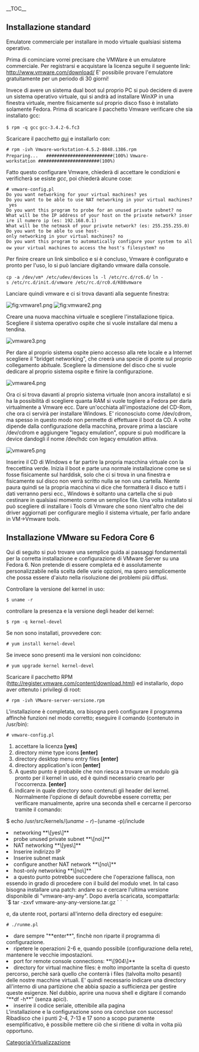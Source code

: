 \_\_TOC\_\_

Installazione standard
----------------------

Emulatore commerciale per installare in modo virtuale qualsiasi sistema operativo.

Prima di cominciare vorrei precisare che VMWare è un emulatore commerciale. Per registrarsi e acquistare la licenza seguite il seguente link:
[<http://www.vmware.com/download/>](http://www.vmware.com/download/)
E' possibile provare l'emulatore gratuitamente per un periodo di 30 giorni!

Invece di avere un sistema dual boot sul proprio PC si può decidere di avere un sistema operativo virtuale, qui si andrà ad installare WinXP in una finestra virtuale, mentre fisicamente sul proprio disco fisso è installato solamente Fedora.
Prima di scaricare il pacchetto Vmware verificare che sia installato gcc:

`$ rpm -q gcc`
`gcc-3.4.2-6.fc3`

Scaricare il pacchetto [qui](http://download3.vmware.com/software/wkst/VMware-workstation-4.5.2-8848.i386.rpm) e installarlo con:

`# rpm -ivh Vmware-workstation-4.5.2-8848.i386.rpm`
`Preparing...   #########################(100%)`
`Vmware-workstation #######################(100%)`

Fatto questo configurare Vmware, chiederà di accettare le condizioni e verificherà se esiste *gcc*, poi chiederà alcune cose:

`# vmware-config.pl`
`Do you want networking for your virtual machines? yes`
`Do you want to be able to use NAT networking in your virtual machines? yes`
`Do you want this program to probe for an unused private subnet? no`
`What will be the IP address of your host on the private network? inserire il numero ip (es: 192.168.0.1)`
`What will be the netmask of your private network? (es: 255.255.255.0)`
`Do you want to be able to use host-only networking in your virtual machines? no`
`Do you want this program to automatically configure your system to allow your virtual machines`
`to access the host's filesystem? no`

Per finire creare un link simbolico e si è concluso, Vmware è configurato e pronto per l'uso, lo si può lanciare digitando vmware dalla console.

`cp -a /dev/vm* /etc/udev/devices`
`ls -l /etc/rc.d/rc6.d/`
`ln -s /etc/rc.d/init.d/vmware /etc/rc.d/rc0.d/K08vmware`

Lanciare quindi vmware e ci si trova davanti alla seguente finestra:

![](vmware1.png "fig:vmware1.png") ![](vmware2.png "fig:vmware2.png")

Creare una nuova macchina virtuale e scegliere l'installazione tipica. Scegliere il sistema operativo ospite che si vuole installare dal menu a tendina.

![](vmware3.png "vmware3.png")

Per dare al proprio sistema ospite pieno accesso alla rete locale e a Internet scegliere il "bridget networking", che creerà una specie di ponte sul proprio collegamento abituale. Scegliere la dimensione del disco che si vuole dedicare al proprio sistema ospite e finire la configurazione.

![](vmware4.png "vmware4.png")

Ora ci si trova davanti al proprio sistema virtuale (non ancora installato) e si ha la possibilità di scegliere quanta RAM si vuole togliere a Fedora per darla virtualmente a Vmware ecc. Dare un'occhiata all'impostazione del CD-Rom, che ora ci servirà per installare Windows. E' riconosciuto come /dev/cdrom, ma spesso in questo modo non permette di effettuare il boot da CD. A volte dipende dalla configurazione della macchina, provare prima a lasciare /dev/cdrom e aggiungere "legacy emulation", oppure si può modificare la device dandogli il nome /dev/hdc con legacy emulation attiva.

![](vmware5.png "vmware5.png")

Inserire il CD di Windows e far partire la propria macchina virtuale con la freccettina verde. Inizia il boot e parte una normale installazione come se si fosse fisicamente sul harddisk, solo che ci si trova in una finestra e fisicamente sul disco non verrà scritto nulla se non una cartella.
Niente paura quindi se la propria macchina vi dice che formatterà il disco e tutti i dati verranno persi ecc., Windows è soltanto una cartella che si può cestinare in qualsiasi momento come un semplice file.
Una volta installato si può scegliere di installare i Tools di Vmware che sono nient'altro che dei driver aggiornati per configurare meglio il sistema virtuale, per farlo andare in VM-&gt;Vmware tools.

Installazione VMware su Fedora Core 6
-------------------------------------

Qui di seguito si può trovare una semplice guida ai passaggi fondamentali per la corretta installazione e configurazione di VMware Server su una Fedora 6. Non pretende di essere completa ed è assolutamente personalizzabile nella scelta delle varie opzioni, ma spero semplicemente che possa essere d'aiuto nella risoluzione dei problemi più diffusi.

Controllare la versione del kernel in uso:

`$ uname -r `

controllare la presenza e la versione degli header del kernel:

`$ rpm -q kernel-devel `

Se non sono installati, provvedere con:

`# yum install kernel-devel `

Se invece sono presenti ma le versioni non coincidono:

`# yum upgrade kernel kernel-devel `

Scaricare il pacchetto RPM (http://register.vmware.com/content/download.html) ed installarlo, dopo aver ottenuto i privilegi di root:

`# rpm -ivh VMware-server-versione.rpm `

L'installazione è completata, ora bisogna però configurare il programma affinchè funzioni nel modo corretto; eseguire il comando (contenuto in /usr/bin):

`# vmware-config.pl `

1.  accettare la licenza **\[yes\]**
2.  directory mime type icons **\[enter\]**
3.  directory desktop menu entry files **\[enter\]**
4.  directory application's icon **\[enter\]**
5.  A questo punto è probabile che non riesca a trovare un modulo già pronto per il kernel in uso, ed è quindi necessario crearlo per l'occorrenza. **\[enter\]**
6.  indicare in quale directory sono contenuti gli header del kernel. Normalmente l'opzione di default dovrebbe essere corretta; per verificare manualmente, aprire una seconda shell e cercarne il percorso tramite il comando:

$ echo /usr/src/kernels/$(uname -r)-$(uname -p)/include

<li>
networking **\[yes\]**

</li>
<li>
probe unused private subnet **\[no\]**

</li>
<li>
NAT networking **\[yes\]**

</li>
<li>
Inserire indirizzo IP

</li>
<li>
Inserire subnet mask

</li>
<li>
configure another NAT network **\[no\]**

</li>
<li>
host-only networking **\[no\]**

</li>
<li>
a questo punto potrebbe succedere che l'operazione fallisca, non essendo in grado di procedere con il build del modulo vnet. In tal caso bisogna installare una patch: andare su <http://ftp.cvut.cz/vmware/> e cercare l'ultima versione disponibile di "vmware-any-any". Dopo averla scaricata, scompattarla:

</li>
`$ tar -zxvf vmware-any-any-versione.tar.gz `
`   `

e, da utente root, portarsi all'interno della directory ed eseguire:

`# ./runme.pl `

<li>
dare sempre "**enter**", finchè non riparte il programma di configurazione.

</li>
<li>
ripetere le operazioni 2-6 e, quando possibile (configurazione della rete), mantenere le vecchie impostazioni.

</li>
<li>
port for remote console connections: **\[904\]**

</li>
<li>
directory for virtual machine files: è molto importante la scelta di questo percorso, perchè sarà quello che conterrà i files (talvolta molto pesanti) delle nostre macchine virtuali. E' quindi necessario indicare una directory all'interno di una partizione che abbia spazio a sufficienza per gestire queste esigenze. Nel dubbio, aprire una nuova shell e digitare il comando "**df -h**" (senza apici).

</li>
<li>
inserire il codice seriale, ottenibile alla pagina <http://register.vmware.com/content/registration.html>

</li>
</ol>
L'installazione e la configurazione sono ora concluse con successo!
Ribadisco che i punti 2-4, 7-13 e 17 sono a scopo puramente esemplificativo, è possibile mettere ciò che si ritiene di volta in volta più opportuno.

<Categoria:Virtualizzazione>
